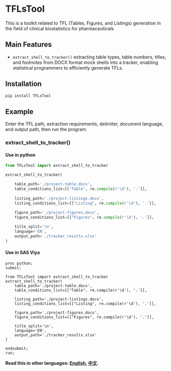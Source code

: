 # TFLsTool
This is a toolkit related to TFL (Tables, Figures, and Listings) generation in the field of clinical biostatistics for pharmaceuticals

## Main Features
* `extract_shell_to_tracker()` extracting table types, table numbers, titles, and footnotes from DOCX format mock shells into a tracker, enabling statistical programmers to efficiently generate TFLs.

## Installation

```python
pip install TFLsTool
```

## Example
Enter the TFL path, extraction requirements, delimiter, document language, and output path, then run the program.
### extract_shell_to_tracker()
#### Use in python
```python
from TFLsTool import extract_shell_to_tracker

extract_shell_to_tracker(

    table_path='./project-table.docx',
    table_conditions_list=[["Table", re.compile(r'\d'), '.']],
    
    listing_path='./project-listings.docx',
    listing_conditions_list=[["Listing", re.compile(r'\d'), '.']],
    
    figure_path='./project-figures.docx',
    figure_conditions_list=[["Figures", re.compile(r'\d'), '.']],

    title_split='\n',
    language='EN',
    output_path='./tracker_results.xlsx'
)
```
#### Use in SAS Viya
```SAS
proc python;
submit;

from TFLsTool import extract_shell_to_tracker
extract_shell_to_tracker(
    table_path='./project-table.docx',
    table_conditions_list=[["Table", re.compile(r'\d'), '.']],
    
    listing_path='./project-listings.docx',
    listing_conditions_list=[["Listing", re.compile(r'\d'), '.']],
    
    figure_path='./project-figures.docx',
    figure_conditions_list=[["Figures", re.compile(r'\d'), '.']],

    title_split='\n',
    language='EN',
    output_path='./tracker_results.xlsx'
)

endsubmit;
run;
```

**Read this in other languages: [English](README.md), [中文](README_zh.md).**


